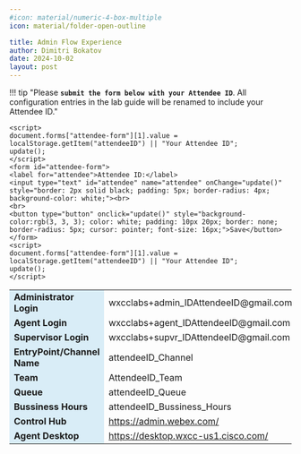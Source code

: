 ```yaml
---
#icon: material/numeric-4-box-multiple
icon: material/folder-open-outline

title: Admin Flow Experience
author: Dimitri Bokatov
date: 2024-10-02
layout: post
---
```



<script>
    function update(){them = Array.from(document.querySelectorAll("input")).reduce((acc, input) => ({...acc, [input.id + "_out"] : input.value}),{});
   Object.entries(them).forEach((entry) => {
    Array.from(document.getElementsByClassName(entry[0])).forEach((element,index) => 
    {
      console.log(document.getElementsByClassName(entry[0])[index].innerHTML); 
      document.getElementsByClassName(entry[0])[index].innerHTML = entry[1];
    })})

  event.preventDefault()
   if(document.forms["attendee-form"][1].value != "Your_Attendee_ID"){
    localStorage.setItem("attendeeID",document.forms["attendee-form"][1].value)
  }  
  }
</script>

!!! tip "Please **`submit the form below with your Attendee ID`**. All configuration entries in the lab guide will be renamed to include your Attendee ID."

    <script>
    document.forms["attendee-form"][1].value = localStorage.getItem("attendeeID") || "Your Attendee ID"; 
    update();
    </script>
    <form id="attendee-form">
    <label for="attendee">Attendee ID:</label>
    <input type="text" id="attendee" name="attendee" onChange="update()" style="border: 2px solid black; padding: 5px; border-radius: 4px; background-color: white;"><br>
    <br>
    <button type="button" onclick="update()" style="background-color:rgb(3, 3, 3); color: white; padding: 10px 20px; border: none; border-radius: 5px; cursor: pointer; font-size: 16px;">Save</button>
    </form>
    <script>
    document.forms["attendee-form"][1].value = localStorage.getItem("attendeeID") || "Your Attendee ID";
    update();
    </script>

<table>
  <tr>
    <td style="background-color: #d9edf7; font-weight: bold;">Administrator Login</td>
    <td>wxcclabs+admin_ID<w class = "attendee_out">AttendeeID</w>@gmail.com</td>
  </tr>
  <tr>
    <td style="background-color: #d9edf7; font-weight: bold;">Agent Login</td>
    <td>wxcclabs+agent_ID<w class = "attendee_out">AttendeeID</w>@gmail.com</td>
  </tr>
  <tr>
    <td style="background-color: #d9edf7; font-weight: bold;">Supervisor Login</td>
    <td>wxcclabs+supvr_ID<w class = "attendee_out">AttendeeID</w>@gmail.com</td>
  </tr>
  <tr>
    <td style="background-color: #d9edf7; font-weight: bold;">EntryPoint/Channel Name</td>
    <td><w class = "attendee_out">attendeeID</w>_Channel</td>
  </tr>
  <tr>
    <td style="background-color: #d9edf7; font-weight: bold;">Team</td>
    <td><w class = "attendee_out">AttendeeID</w>_Team</td>
  </tr>
  <tr>
    <td style="background-color: #d9edf7; font-weight: bold;">Queue</td>
    <td><w class = "attendee_out">attendeeID</w>_Queue</td>
  </tr>  
  <tr>
    <td style="background-color: #d9edf7; font-weight: bold;">Bussiness Hours</td>
    <td><w class = "attendee_out">attendeeID</w>_Bussiness_Hours</td>
  </tr>     
  <tr>
    <td style="background-color: #d9edf7; font-weight: bold;">Control Hub</td>
    <td><a href="https://admin.webex.com/">https://admin.webex.com/</a></td>
  </tr>
  <tr>
    <td style="background-color: #d9edf7; font-weight: bold;">Agent Desktop</td>
    <td><a href="https://desktop.wxcc-us1.cisco.com/">https://desktop.wxcc-us1.cisco.com/</a></td>
  </tr>
</table>
